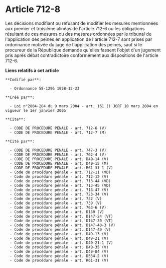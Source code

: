 # Article 712-8

Les décisions modifiant ou refusant de modifier les mesures mentionnées aux premier et troisième alinéas de l'article 712-6
ou les obligations résultant de ces mesures ou des mesures ordonnées par le tribunal de l'application des peines en
application de l'article 712-7 sont prises par ordonnance motivée du juge de l'application des peines, sauf si le procureur
de la République demande qu'elles fassent l'objet d'un jugement pris après débat contradictoire conformément aux dispositions
de l'article 712-6.

**Liens relatifs à cet article**

	**Codifié par**:

	  - Ordonnance 58-1296 1958-12-23

	**Créé par**:

	  - Loi n°2004-204 du 9 mars 2004 - art. 161 () JORF 10 mars 2004 en vigueur le 1er janvier 2005

	**Cite**:

	  - CODE DE PROCEDURE PENALE - art. 712-6 (V)
	  - CODE DE PROCEDURE PENALE - art. 712-7 (M)

	**Cité par**:

	  - CODE DE PROCEDURE PENALE - art. 747-3 (V)
	  - CODE DE PROCEDURE PENALE - art. 762-4 (V)
	  - CODE DE PROCEDURE PENALE - art. D49-14 (V)
	  - CODE DE PROCEDURE PENALE - art. D49-15 (M)
	  - CODE DE PROCEDURE PENALE - art. R61-31-1 (V)
	  - Code de procédure pénale - art. 712-11 (VD)
	  - Code de procédure pénale - art. 712-12 (V)
	  - Code de procédure pénale - art. 713-44 (VD)
	  - Code de procédure pénale - art. 713-45 (VD)
	  - Code de procédure pénale - art. 713-47 (V)
	  - Code de procédure pénale - art. 723-34 (V)
	  - Code de procédure pénale - art. 732 (V)
	  - Code de procédure pénale - art. 739 (V)
	  - Code de procédure pénale - art. 763-6 (V)
	  - Code de procédure pénale - art. D138 (V)
	  - Code de procédure pénale - art. D147-24 (VT)
	  - Code de procédure pénale - art. D147-30 (VT)
	  - Code de procédure pénale - art. D147-40-3 (V)
	  - Code de procédure pénale - art. D147-49 (V)
	  - Code de procédure pénale - art. D49-13 (V)
	  - Code de procédure pénale - art. D49-21 (V)
	  - Code de procédure pénale - art. D49-21-1 (V)
	  - Code de procédure pénale - art. D49-35 (V)
	  - Code de procédure pénale - art. D49-84 (V)
	  - Code de procédure pénale - art. D534-2 (V)
	  - Code de procédure pénale - art. R61-31 (V)
